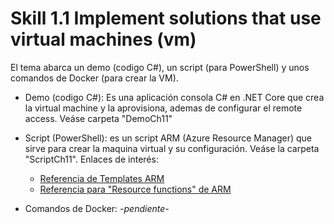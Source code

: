 # Skill 1.1 Implement solutions that use virtual machines (vm)

El tema abarca un demo (codigo C#), un script (para PowerShell) y unos comandos de Docker (para crear la VM).

* Demo (codigo C#): Es una aplicación consola C# en .NET Core que crea la virtual machine y la aprovisiona, ademas de configurar el remote access. Veáse carpeta "DemoCh11"
* Script (PowerShell): es un script ARM (Azure Resource Manager) que sirve para crear la maquina virtual y su configuración. Veáse la carpeta "ScriptCh11". Enlaces de interés:
	* [Referencia de Templates ARM](https://docs.microsoft.com/en-us/azure/templates/)
	* [Referencia para "Resource functions" de ARM](https://docs.microsoft.com/en-us/azure/azure-resource-manager/templates/template-functions)
	
* Comandos de Docker: *-pendiente-*
